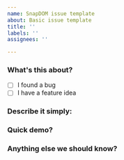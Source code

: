 ```yaml
---
name: SnapDOM issue template
about: Basic issue template
title: ''
labels: ''
assignees: ''

---
```


### What's this about?
- [ ] I found a bug
- [ ] I have a feature idea

<!-- If you need help please consider using https://github.com/zumerlab/snapdom/discussions -->

### Describe it simply:
<!-- Tell us what's happening or what you'd like to see -->

### Quick demo?
<!-- No pressure! But if it's a visual or code issue, these help a ton -->
<!-- you can use any playground code (CodeSandbox, CodePen, etc)  -->
<!-- Or just paste relevant code snippets below -->

### Anything else we should know?
<!-- For example: Device/browser/version -->
